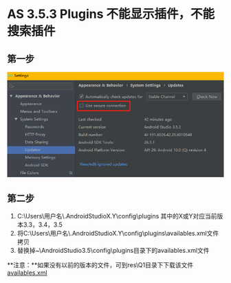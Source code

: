 # AS 3.5.3 Plugins 不能显示插件，不能搜索插件

## 第一步
![](res/Q1/1.png)

## 第二步
1. C:\Users\用户名\\\.AndroidStudioX.Y\config\plugins 其中的X或Y对应当前版本3.3，3.4，3.5
2. 将C:\Users\用户名\\\.AndroidStudioX.Y\config\plugins\availables.xml文件拷贝
3. 替换掉~\AndroidStudio3.5\config\plugins目录下的availables.xml文件

**注意：**如果没有以前的版本的文件，可到res\Q1目录下下载该文件[availables.xml](res/Q1/availables.xml)
